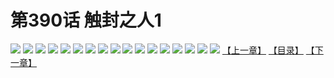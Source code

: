 # 第390话 触封之人1
![](https://s1.baozimh.com/scomic/sanyanxiaotianlu-samanhua/0/390-krqu/1.jpg)
![](https://s1.baozimh.com/scomic/sanyanxiaotianlu-samanhua/0/390-krqu/2.jpg)
![](https://s1.baozimh.com/scomic/sanyanxiaotianlu-samanhua/0/390-krqu/3.jpg)
![](https://s1.baozimh.com/scomic/sanyanxiaotianlu-samanhua/0/390-krqu/4.jpg)
![](https://s1.baozimh.com/scomic/sanyanxiaotianlu-samanhua/0/390-krqu/5.jpg)
![](https://s1.baozimh.com/scomic/sanyanxiaotianlu-samanhua/0/390-krqu/6.jpg)
![](https://s1.baozimh.com/scomic/sanyanxiaotianlu-samanhua/0/390-krqu/7.jpg)
![](https://s1.baozimh.com/scomic/sanyanxiaotianlu-samanhua/0/390-krqu/8.jpg)
![](https://s1.baozimh.com/scomic/sanyanxiaotianlu-samanhua/0/390-krqu/9.jpg)
![](https://s1.baozimh.com/scomic/sanyanxiaotianlu-samanhua/0/390-krqu/10.jpg)
![](https://s1.baozimh.com/scomic/sanyanxiaotianlu-samanhua/0/390-krqu/11.jpg)
![](https://s1.baozimh.com/scomic/sanyanxiaotianlu-samanhua/0/390-krqu/12.jpg)
![](https://s1.baozimh.com/scomic/sanyanxiaotianlu-samanhua/0/390-krqu/13.jpg)
![](https://s1.baozimh.com/scomic/sanyanxiaotianlu-samanhua/0/390-krqu/14.jpg)
![](https://s1.baozimh.com/scomic/sanyanxiaotianlu-samanhua/0/390-krqu/15.jpg)
![](https://s1.baozimh.com/scomic/sanyanxiaotianlu-samanhua/0/390-krqu/16.jpg)
![](https://s1.baozimh.com/scomic/sanyanxiaotianlu-samanhua/0/390-krqu/17.jpg)
[【上一章】](./390.md)
[【目录】](./README.md)
[【下一章】](./392.md)
